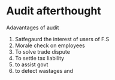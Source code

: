 # Audit afterthought

Adavantages of audit

1. Satfegaurd the interest of users of F.S
2. Morale check on employees
3. To solve trade dispute
4. To settle tax liability
5. to assist govt
6. to detect wastages and